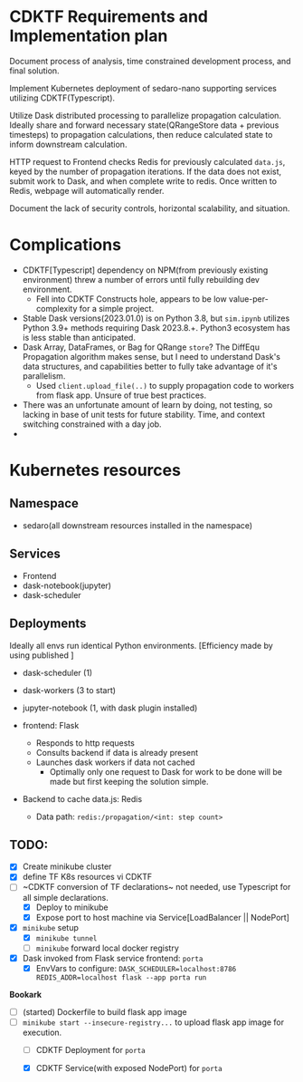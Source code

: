 
# CDKTF Requirements and Implementation plan

Document process of analysis, time constrained development process, and final solution. 

Implement Kubernetes deployment of sedaro-nano supporting services utilizing CDKTF(Typescript).

Utilize Dask distributed processing to parallelize propagation calculation. Ideally share and forward necessary state(QRangeStore data + previous timesteps) to propagation calculations, then reduce calculated state to inform downstream calculation.

HTTP request to Frontend checks Redis for previously calculated `data.js`, keyed by the number of propagation iterations. If the data does not exist, submit work to Dask, and when complete write to redis. Once written to Redis, webpage will automatically render.

Document the lack of security controls, horizontal scalability, and situation.

# Complications

* CDKTF[Typescript] dependency on NPM(from previously existing environment) threw a number of errors until fully rebuilding dev environment.
  * Fell into CDKTF Constructs hole, appears to be low value-per-complexity for a simple project.
* Stable Dask versions(2023.01.0) is on Python 3.8, but `sim.ipynb` utilizes Python 3.9+ methods requiring Dask 2023.8.+. Python3 ecosystem has is less stable than anticipated.
* Dask Array, DataFrames, or Bag for QRange `store`? The DiffEqu Propagation algorithm makes sense, but I need to understand Dask's data structures, and capabilities better to fully take advantage of it's parallelism.
  * Used `client.upload_file(..)` to supply propagation code to workers from flask app. Unsure of true best practices.
* There was an unfortunate amount of learn by doing, not testing, so lacking in base of unit tests for future stability. Time, and context switching constrained with a day job.
* 


# Kubernetes resources

## Namespace

* sedaro(all downstream resources installed in the namespace)

## Services

* Frontend
* dask-notebook(jupyter)
* dask-scheduler

## Deployments

Ideally all envs run identical Python environments. [Efficiency made by using published ]

* dask-scheduler (1)
* dask-workers (3 to start)
* jupyter-notebook (1, with dask plugin installed)

* frontend: Flask
  * Responds to http requests
  * Consults backend if data is already present
  * Launches dask workers if data not cached
    * Optimally only one request to Dask for work to be done will be made but first keeping the solution simple.
* Backend to cache data.js: Redis
  * Data path: `redis:/propagation/<int: step count>`

## TODO:

* [x] Create minikube cluster
* [x] define TF K8s resources vi CDKTF
* [ ] ~CDKTF conversion of TF declarations~ not needed, use Typescript for all simple declarations.
  * [x] Deploy to minikube
  * [x] Expose port to host machine via Service[LoadBalancer || NodePort]
* [x] `minikube` setup
  * [x] `minikube tunnel`
  * [ ] `minikube` forward local docker registry 
* [x] Dask invoked from Flask service frontend: `porta`
  * [x] EnvVars to configure: `DASK_SCHEDULER=localhost:8786 REDIS_ADDR=localhost flask --app porta run`

**Bookark**
* [ ] (started) Dockerfile to build flask app image
* [ ] `minikube start --insecure-registry...` to upload flask app image for execution.
  * [ ] CDKTF Deployment for `porta`
  * [x] CDKTF Service(with exposed NodePort) for `porta`


